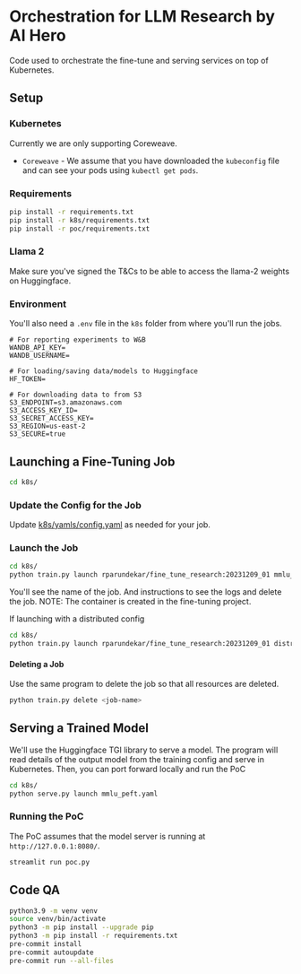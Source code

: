# Orchestration for LLM Research by AI Hero

Code used to orchestrate the fine-tune and serving services on top of Kubernetes. 

## Setup

### Kubernetes
Currently we are only supporting Coreweave.
- `Coreweave` - We assume that you have downloaded the `kubeconfig` file and can see your pods using `kubectl get pods`.
  
### Requirements
```sh
pip install -r requirements.txt
pip install -r k8s/requirements.txt
pip install -r poc/requirements.txt
```

### Llama 2
Make sure you've signed the T&Cs to be able to access the llama-2 weights on Huggingface.
 
### Environment
You'll also need a `.env` file in the `k8s` folder from where you'll run the jobs.
```
# For reporting experiments to W&B
WANDB_API_KEY=   
WANDB_USERNAME=

# For loading/saving data/models to Huggingface
HF_TOKEN=

# For downloading data to from S3
S3_ENDPOINT=s3.amazonaws.com
S3_ACCESS_KEY_ID=
S3_SECRET_ACCESS_KEY=
S3_REGION=us-east-2
S3_SECURE=true
```


## Launching a Fine-Tuning Job
```sh
cd k8s/
```

### Update the Config for the Job
Update [k8s/yamls/config.yaml](k8s/yamls/config.yaml) as needed for your job.

### Launch the Job
```sh
cd k8s/
python train.py launch rparundekar/fine_tune_research:20231209_01 mmlu_peft.yaml
```
You'll see the name of the job. And instructions to see the logs and delete the job.
NOTE: The container is created in the fine-tuning project.

If launching with a distributed config
```sh
cd k8s/
python train.py launch rparundekar/fine_tune_research:20231209_01 distributed_default.yaml -d fsdp_single_worker.yaml
```

#### Deleting a Job
Use the same program to delete the job so that all resources are deleted.
```sh
python train.py delete <job-name>
```

## Serving a Trained Model
We'll use the Huggingface TGI library to serve a model. The program will read details of the output model from the training config and serve in Kubernetes.
Then, you can port forward locally and run the PoC
```sh
cd k8s/
python serve.py launch mmlu_peft.yaml
```

### Running the PoC
The PoC assumes that the model server is running at `http://127.0.0.1:8080/`.

```sh
streamlit run poc.py
```

## Code QA
```sh
python3.9 -m venv venv
source venv/bin/activate
python3 -m pip install --upgrade pip
python3 -m pip install -r requirements.txt
pre-commit install
pre-commit autoupdate
pre-commit run --all-files
```
